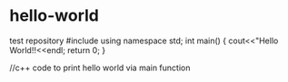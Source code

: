 # hello-world
test repository
#include<iostream>
 using namespace std;
  int main()
  {
    cout<<"Hello World!!<<endl;
    return 0;
  }
  
  //c++ code to print hello world via main function
